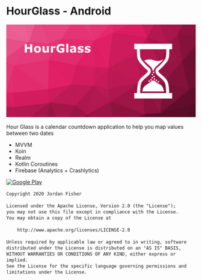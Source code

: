 # HourGlass - Android

![HourGlass](res/feature.png)

Hour Glass is a calendar countdown application to help you map values between two dates

- MVVM
- Koin
- Realm
- Kotlin Coroutines
- Firebase (Analytics + Crashlytics)

[![Google Play](https://imgur.com/c8dzN69)](https://play.google.com/store/apps/details?id=tmg.hourglass)

```
Copyright 2020 Jordan Fisher

Licensed under the Apache License, Version 2.0 (the "License");
you may not use this file except in compliance with the License.
You may obtain a copy of the License at

    http://www.apache.org/licenses/LICENSE-2.0

Unless required by applicable law or agreed to in writing, software
distributed under the License is distributed on an "AS IS" BASIS,
WITHOUT WARRANTIES OR CONDITIONS OF ANY KIND, either express or implied.
See the License for the specific language governing permissions and
limitations under the License.
```
